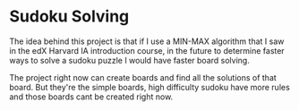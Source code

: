 # Sudoku Solving
The idea behind this project is that if I use a MIN-MAX algorithm that I saw in the edX Harvard IA introduction course, in the future to determine faster ways to solve a sudoku puzzle I would have faster board solving.

The project right now can create boards and find all the solutions of that board. But they're the simple boards, high difficulty sudoku have more rules and those boards cant be created right now.

